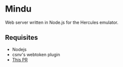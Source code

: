 # Mindu
Web server written in Node.js for the Hercules emulator.
## Requisites
- Nodejs
- csnv's webtoken plugin
- [This PR](https://github.com/HerculesWS/Hercules/pull/3183)